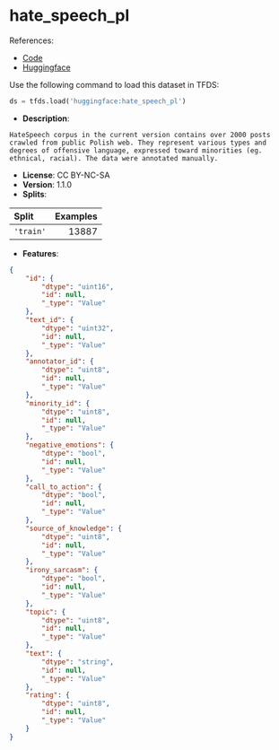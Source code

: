 # hate_speech_pl

References:

*   [Code](https://github.com/huggingface/datasets/blob/master/datasets/hate_speech_pl)
*   [Huggingface](https://huggingface.co/datasets/hate_speech_pl)



Use the following command to load this dataset in TFDS:

```python
ds = tfds.load('huggingface:hate_speech_pl')
```

*   **Description**:

```
HateSpeech corpus in the current version contains over 2000 posts crawled from public Polish web. They represent various types and degrees of offensive language, expressed toward minorities (eg. ethnical, racial). The data were annotated manually.
```

*   **License**: CC BY-NC-SA
*   **Version**: 1.1.0
*   **Splits**:

Split  | Examples
:----- | -------:
`'train'` | 13887

*   **Features**:

```json
{
    "id": {
        "dtype": "uint16",
        "id": null,
        "_type": "Value"
    },
    "text_id": {
        "dtype": "uint32",
        "id": null,
        "_type": "Value"
    },
    "annotator_id": {
        "dtype": "uint8",
        "id": null,
        "_type": "Value"
    },
    "minority_id": {
        "dtype": "uint8",
        "id": null,
        "_type": "Value"
    },
    "negative_emotions": {
        "dtype": "bool",
        "id": null,
        "_type": "Value"
    },
    "call_to_action": {
        "dtype": "bool",
        "id": null,
        "_type": "Value"
    },
    "source_of_knowledge": {
        "dtype": "uint8",
        "id": null,
        "_type": "Value"
    },
    "irony_sarcasm": {
        "dtype": "bool",
        "id": null,
        "_type": "Value"
    },
    "topic": {
        "dtype": "uint8",
        "id": null,
        "_type": "Value"
    },
    "text": {
        "dtype": "string",
        "id": null,
        "_type": "Value"
    },
    "rating": {
        "dtype": "uint8",
        "id": null,
        "_type": "Value"
    }
}
```


